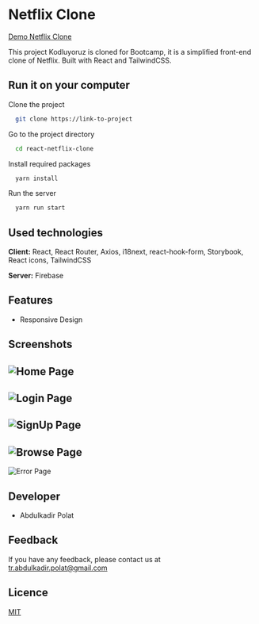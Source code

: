 
# Netflix Clone

 [Demo Netflix Clone](https://react-netflix-clone-ten.vercel.app/)

This project Kodluyoruz is cloned for Bootcamp, it is a simplified front-end clone of Netflix. Built with React and TailwindCSS.


## Run it on your computer

Clone the project

```bash
  git clone https://link-to-project
```

Go to the project directory

```bash
  cd react-netflix-clone
```

Install required packages

```bash
  yarn install
```

Run the server

```bash
  yarn run start
```

  
## Used technologies

**Client:** React, React Router, Axios, i18next, react-hook-form, Storybook, React icons, TailwindCSS

**Server:** Firebase

  
## Features

- Responsive Design


  
## Screenshots

![Home Page](https://i.hizliresim.com/kd2t268.jpg)
---
![Login Page](https://i.hizliresim.com/qrp4h64.jpg)
---
![SignUp Page](https://i.hizliresim.com/5zi7f6j.jpg)
---
![Browse Page](https://i.hizliresim.com/bop0i8g.jpg)
---
![Error Page](https://i.hizliresim.com/jzsmlnm.jpg)
 
## Developer

- Abdulkadir Polat 

  
## Feedback

If you have any feedback, please contact us at tr.abdulkadir.polat@gmail.com

  
## Licence

[MIT](https://choosealicense.com/licenses/mit/)

  
